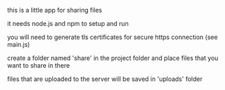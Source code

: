 this is a little app for sharing files

it needs node.js and npm to setup and run

you will need to generate tls certificates for secure https connection (see main.js)

create a folder named 'share' in the project folder and place files that you want to share in there

files that are uploaded to the server will be saved in 'uploads' folder
